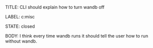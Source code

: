 TITLE:
CLI should explain how to turn wandb off

LABEL:
c:misc

STATE:
closed

BODY:
I think every time wandb runs it should tell the user how to run without wandb.

